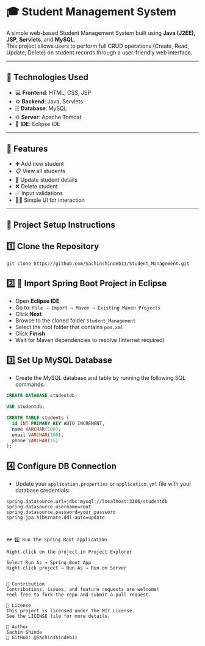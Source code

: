 # 🎓 Student Management System

A simple web-based Student Management System built using **Java (J2EE), JSP, Servlets**, and **MySQL**.  
This project allows users to perform full CRUD operations (Create, Read, Update, Delete) on student records through a user-friendly web interface.

---

## 🔧 Technologies Used

- 💻 **Frontend**: HTML, CSS, JSP  
- ⚙️ **Backend**: Java, Servlets  
- 🗄️ **Database**: MySQL  
- 🌐 **Server**: Apache Tomcat  
- 🧠 **IDE**: Eclipse IDE

---

## 🚀 Features

- ➕ Add new student
- 📋 View all students
- 📝 Update student details
- ❌ Delete student
- ✅ Input validations
- 👨‍💻 Simple UI for interaction

---

## 📂 Project Setup Instructions

## 1️⃣ Clone the Repository

```bash
git clone https://github.com/Sachinshindeb11/Student_Management.git
```
   
## 2️⃣ 🧩 Import Spring Boot Project in Eclipse

- Open **Eclipse IDE**
- Go to: `File → Import → Maven → Existing Maven Projects`
- Click **Next**
- Browse to the cloned folder `Student_Management`
- Select the root folder that contains `pom.xml`
- Click **Finish**
- Wait for Maven dependencies to resolve (Internet required)



## 3️⃣ Set Up MySQL Database
- Create the MySQL database and table by running the following SQL commands:

```sql
CREATE DATABASE studentdb;

USE studentdb;

CREATE TABLE students (
  id INT PRIMARY KEY AUTO_INCREMENT,
  name VARCHAR(100),
  email VARCHAR(100),
  phone VARCHAR(15)
);
```


## 4️⃣ Configure DB Connection

- Update your `application.properties` or `application.yml` file with your database credentials:

```properties
spring.datasource.url=jdbc:mysql://localhost:3306/studentdb
spring.datasource.username=root
spring.datasource.password=your_password
spring.jpa.hibernate.ddl-auto=update



## 5️⃣ Run the Spring Boot application

Right-click on the project in Project Explorer

Select Run As → Spring Boot App
Right-click project → Run As → Run on Server


🤝 Contribution
Contributions, issues, and feature requests are welcome!
Feel free to fork the repo and submit a pull request.

📃 License
This project is licensed under the MIT License.
See the LICENSE file for more details.

👤 Author
Sachin Shinde
🔗 GitHub: @Sachinshindeb11
